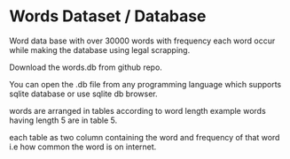 # Words Dataset / Database

Word data base with over 30000 words with frequency each word occur while making the database using legal scrapping.

Download the words.db from github repo.

You can open the .db file from any programming language which supports sqlite database or use sqlite db browser.

words are arranged in tables according to word length example words having length 5 are in table 5.

each table as two column containing the word and frequency of that word i.e how common the word is on internet.

